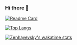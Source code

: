 ### Hi there 👋
[![Readme Card](https://github-readme-stats.vercel.app/api/pin/?username=Zenhayevsky&repo=productsistem)](https://github.com/Zenhayevsky/productsistem)

[![Top Langs](https://github-readme-stats.vercel.app/api/top-langs/?username=Zenhayevsky)](https://github.com/Zenhayevsky/github-readme-stats)

[![Zenhayevsky's wakatime stats](https://github-readme-stats.vercel.app/api/wakatime?username=Zenhayevsky)](https://github.com/Zenhayevsky/productsistem)


<!--

![Zenhayevsky's GitHub stats](https://github-readme-stats.vercel.app/api?username=Zenhayevsky&show_icons=true&theme=radical)
**Zenhayevsky/Zenhayevsky** is a ✨ _special_ ✨ repository because its `README.md` (this file) appears on your GitHub profile.

Here are some ideas to get you started:

- 🔭 I’m currently working on ...
- 🌱 I’m currently learning ...
- 👯 I’m looking to collaborate on ...
- 🤔 I’m looking for help with ...
- 💬 Ask me about ...
- 📫 How to reach me: ...
- 😄 Pronouns: ...
- ⚡ Fun fact: ...
-->
